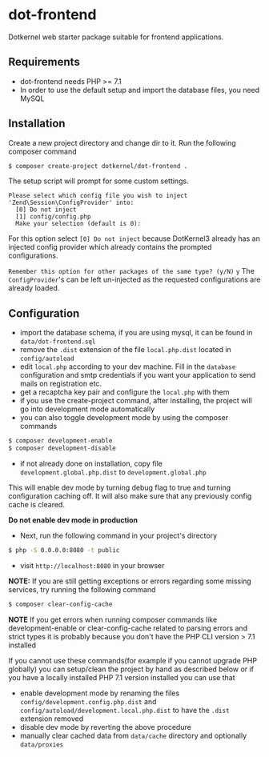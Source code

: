 # dot-frontend

Dotkernel web starter package suitable for frontend applications.

## Requirements
* dot-frontend needs PHP >= 7.1
* In order to use the default setup and import the database files, you need MySQL

## Installation

Create a new project directory and change dir to it. Run the following composer command
```bash
$ composer create-project dotkernel/dot-frontend .
```

The setup script will prompt for some custom settings.

```shell
Please select which config file you wish to inject 'Zend\Session\ConfigProvider' into:
  [0] Do not inject
  [1] config/config.php
  Make your selection (default is 0):
```

For this option select `[0] Do not inject` because DotKernel3 already has an injected config provider which already contains the prompted configurations.

`Remember this option for other packages of the same type? (y/N)`
`y`
The `ConfigProvider`'s can be left un-injected as the requested configurations are already loaded.

## Configuration

* import the database schema, if you are using mysql, it can be found in `data/dot-frontend.sql`
* remove the `.dist` extension of the file `local.php.dist` located in `config/autoload`
* edit `local.php` according to your dev machine. Fill in the `database` configuration and smtp credentials if you want your application to send mails on registration etc.
* get a recaptcha key pair and configure the `local.php` with them
* if you use the create-project command, after installing, the project will go into development mode automatically
* you can also toggle development mode by using the composer commands
```bash
$ composer development-enable
$ composer development-disable
```
* if not already done on installation, copy file `development.global.php.dist` to `development.global.php`

This will enable dev mode by turning debug flag to true and turning configuration caching off. It will also make sure that any previously config cache is cleared.

**Do not enable dev mode in production**

* Next, run the following command in your project's directory
```bash
$ php -S 0.0.0.0:8080 -t public
```
* visit `http://localhost:8080` in your browser

**NOTE:**
If you are still getting exceptions or errors regarding some missing services, try running the following command
```bash
$ composer clear-config-cache
```

**NOTE**
If you get errors when running composer commands like development-enable or clear-config-cache related to parsing errors and strict types
it is probably because you don't have the PHP CLI version > 7.1 installed

If you cannot use these commands(for example if you cannot upgrade PHP globally) you can setup/clean the project by hand as described below or if you have a locally installed PHP 7.1 version installed you can use that
* enable development mode by renaming the files `config/development.config.php.dist` and `config/autoload/development.local.php.dist` to have the `.dist` extension removed
* disable dev mode by reverting the above procedure
* manually clear cached data from `data/cache` directory and optionally `data/proxies`

